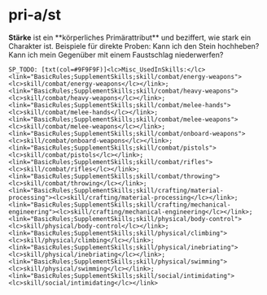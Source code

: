 # pri-a/st

**Stärke** ist ein \*\*körperliches Primärattribut\*\* und beziffert, wie stark ein Charakter ist.
Beispiele für direkte Proben: Kann ich den Stein hochheben? Kann ich mein Gegenüber mit einem Faustschlag niederwerfen?

`SP_TODO: [txt(col=#9F9F9F)]<lc>Misc_UsedInSkills:</lc> <link="BasicRules;SupplementSkills;skill/combat/energy-weapons"><lc>skill/combat/energy-weapons</lc></link>; <link="BasicRules;SupplementSkills;skill/combat/heavy-weapons"><lc>skill/combat/heavy-weapons</lc></link>; <link="BasicRules;SupplementSkills;skill/combat/melee-hands"><lc>skill/combat/melee-hands</lc></link>; <link="BasicRules;SupplementSkills;skill/combat/melee-weapons"><lc>skill/combat/melee-weapons</lc></link>; <link="BasicRules;SupplementSkills;skill/combat/onboard-weapons"><lc>skill/combat/onboard-weapons</lc></link>; <link="BasicRules;SupplementSkills;skill/combat/pistols"><lc>skill/combat/pistols</lc></link>; <link="BasicRules;SupplementSkills;skill/combat/rifles"><lc>skill/combat/rifles</lc></link>; <link="BasicRules;SupplementSkills;skill/combat/throwing"><lc>skill/combat/throwing</lc></link>; <link="BasicRules;SupplementSkills;skill/crafting/material-processing"><lc>skill/crafting/material-processing</lc></link>; <link="BasicRules;SupplementSkills;skill/crafting/mechanical-engineering"><lc>skill/crafting/mechanical-engineering</lc></link>; <link="BasicRules;SupplementSkills;skill/physical/body-control"><lc>skill/physical/body-control</lc></link>; <link="BasicRules;SupplementSkills;skill/physical/climbing"><lc>skill/physical/climbing</lc></link>; <link="BasicRules;SupplementSkills;skill/physical/inebriating"><lc>skill/physical/inebriating</lc></link>; <link="BasicRules;SupplementSkills;skill/physical/swimming"><lc>skill/physical/swimming</lc></link>; <link="BasicRules;SupplementSkills;skill/social/intimidating"><lc>skill/social/intimidating</lc></link>`
